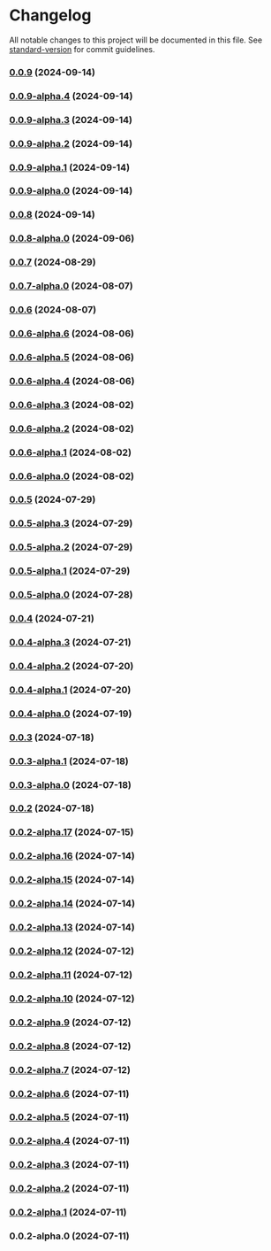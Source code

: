 # Changelog

All notable changes to this project will be documented in this file. See [standard-version](https://github.com/conventional-changelog/standard-version) for commit guidelines.

### [0.0.9](https://github.com/acrool/acrool-react-dialog/compare/v0.0.9-alpha.4...v0.0.9) (2024-09-14)

### [0.0.9-alpha.4](https://github.com/acrool/acrool-react-dialog/compare/v0.0.9-alpha.3...v0.0.9-alpha.4) (2024-09-14)

### [0.0.9-alpha.3](https://github.com/acrool/acrool-react-dialog/compare/v0.0.9-alpha.2...v0.0.9-alpha.3) (2024-09-14)

### [0.0.9-alpha.2](https://github.com/acrool/acrool-react-dialog/compare/v0.0.9-alpha.1...v0.0.9-alpha.2) (2024-09-14)

### [0.0.9-alpha.1](https://github.com/acrool/acrool-react-dialog/compare/v0.0.9-alpha.0...v0.0.9-alpha.1) (2024-09-14)

### [0.0.9-alpha.0](https://github.com/acrool/acrool-react-dialog/compare/v0.0.8...v0.0.9-alpha.0) (2024-09-14)

### [0.0.8](https://github.com/acrool/acrool-react-dialog/compare/v0.0.8-alpha.0...v0.0.8) (2024-09-14)

### [0.0.8-alpha.0](https://github.com/acrool/acrool-react-dialog/compare/v0.0.7...v0.0.8-alpha.0) (2024-09-06)

### [0.0.7](https://github.com/acrool/acrool-react-dialog/compare/v0.0.7-alpha.0...v0.0.7) (2024-08-29)

### [0.0.7-alpha.0](https://github.com/acrool/acrool-react-dialog/compare/v0.0.6...v0.0.7-alpha.0) (2024-08-07)

### [0.0.6](https://github.com/acrool/acrool-react-dialog/compare/v0.0.6-alpha.6...v0.0.6) (2024-08-07)

### [0.0.6-alpha.6](https://github.com/acrool/acrool-react-dialog/compare/v0.0.6-alpha.5...v0.0.6-alpha.6) (2024-08-06)

### [0.0.6-alpha.5](https://github.com/acrool/acrool-react-dialog/compare/v0.0.6-alpha.4...v0.0.6-alpha.5) (2024-08-06)

### [0.0.6-alpha.4](https://github.com/acrool/acrool-react-dialog/compare/v0.0.6-alpha.3...v0.0.6-alpha.4) (2024-08-06)

### [0.0.6-alpha.3](https://github.com/acrool/acrool-react-dialog/compare/v0.0.6-alpha.2...v0.0.6-alpha.3) (2024-08-02)

### [0.0.6-alpha.2](https://github.com/acrool/acrool-react-dialog/compare/v0.0.6-alpha.1...v0.0.6-alpha.2) (2024-08-02)

### [0.0.6-alpha.1](https://github.com/acrool/acrool-react-dialog/compare/v0.0.6-alpha.0...v0.0.6-alpha.1) (2024-08-02)

### [0.0.6-alpha.0](https://github.com/acrool/acrool-react-dialog/compare/v0.0.5...v0.0.6-alpha.0) (2024-08-02)

### [0.0.5](https://github.com/acrool/acrool-react-dialog/compare/v0.0.5-alpha.3...v0.0.5) (2024-07-29)

### [0.0.5-alpha.3](https://github.com/acrool/acrool-react-dialog/compare/v0.0.5-alpha.2...v0.0.5-alpha.3) (2024-07-29)

### [0.0.5-alpha.2](https://github.com/acrool/acrool-react-dialog/compare/v0.0.5-alpha.1...v0.0.5-alpha.2) (2024-07-29)

### [0.0.5-alpha.1](https://github.com/acrool/acrool-react-dialog/compare/v0.0.5-alpha.0...v0.0.5-alpha.1) (2024-07-29)

### [0.0.5-alpha.0](https://github.com/acrool/acrool-react-dialog/compare/v0.0.4...v0.0.5-alpha.0) (2024-07-28)

### [0.0.4](https://github.com/acrool/acrool-react-dialog/compare/v0.0.4-alpha.3...v0.0.4) (2024-07-21)

### [0.0.4-alpha.3](https://github.com/acrool/acrool-react-dialog/compare/v0.0.4-alpha.2...v0.0.4-alpha.3) (2024-07-21)

### [0.0.4-alpha.2](https://github.com/acrool/acrool-react-dialog/compare/v0.0.4-alpha.1...v0.0.4-alpha.2) (2024-07-20)

### [0.0.4-alpha.1](https://github.com/acrool/acrool-react-dialog/compare/v0.0.4-alpha.0...v0.0.4-alpha.1) (2024-07-20)

### [0.0.4-alpha.0](https://github.com/acrool/acrool-react-dialog/compare/v0.0.3...v0.0.4-alpha.0) (2024-07-19)

### [0.0.3](https://github.com/acrool/acrool-react-dialog/compare/v0.0.3-alpha.1...v0.0.3) (2024-07-18)

### [0.0.3-alpha.1](https://github.com/acrool/acrool-react-dialog/compare/v0.0.3-alpha.0...v0.0.3-alpha.1) (2024-07-18)

### [0.0.3-alpha.0](https://github.com/acrool/acrool-react-dialog/compare/v0.0.2...v0.0.3-alpha.0) (2024-07-18)

### [0.0.2](https://github.com/acrool/acrool-react-dialog/compare/v0.0.2-alpha.17...v0.0.2) (2024-07-18)

### [0.0.2-alpha.17](https://github.com/acrool/acrool-react-dialog/compare/v0.0.2-alpha.16...v0.0.2-alpha.17) (2024-07-15)

### [0.0.2-alpha.16](https://github.com/acrool/acrool-react-dialog/compare/v0.0.2-alpha.15...v0.0.2-alpha.16) (2024-07-14)

### [0.0.2-alpha.15](https://github.com/acrool/acrool-react-dialog/compare/v0.0.2-alpha.14...v0.0.2-alpha.15) (2024-07-14)

### [0.0.2-alpha.14](https://github.com/acrool/acrool-react-dialog/compare/v0.0.2-alpha.13...v0.0.2-alpha.14) (2024-07-14)

### [0.0.2-alpha.13](https://github.com/acrool/acrool-react-dialog/compare/v0.0.2-alpha.12...v0.0.2-alpha.13) (2024-07-14)

### [0.0.2-alpha.12](https://github.com/acrool/acrool-react-dialog/compare/v0.0.2-alpha.11...v0.0.2-alpha.12) (2024-07-12)

### [0.0.2-alpha.11](https://github.com/acrool/acrool-react-dialog/compare/v0.0.2-alpha.10...v0.0.2-alpha.11) (2024-07-12)

### [0.0.2-alpha.10](https://github.com/acrool/acrool-react-dialog/compare/v0.0.2-alpha.9...v0.0.2-alpha.10) (2024-07-12)

### [0.0.2-alpha.9](https://github.com/acrool/acrool-react-dialog/compare/v0.0.2-alpha.8...v0.0.2-alpha.9) (2024-07-12)

### [0.0.2-alpha.8](https://github.com/acrool/acrool-react-dialog/compare/v0.0.2-alpha.7...v0.0.2-alpha.8) (2024-07-12)

### [0.0.2-alpha.7](https://github.com/acrool/acrool-react-dialog/compare/v0.0.2-alpha.6...v0.0.2-alpha.7) (2024-07-12)

### [0.0.2-alpha.6](https://github.com/acrool/acrool-react-dialog/compare/v0.0.2-alpha.5...v0.0.2-alpha.6) (2024-07-11)

### [0.0.2-alpha.5](https://github.com/acrool/acrool-react-dialog/compare/v0.0.2-alpha.4...v0.0.2-alpha.5) (2024-07-11)

### [0.0.2-alpha.4](https://github.com/acrool/acrool-react-dialog/compare/v0.0.2-alpha.3...v0.0.2-alpha.4) (2024-07-11)

### [0.0.2-alpha.3](https://github.com/acrool/acrool-react-dialog/compare/v0.0.2-alpha.2...v0.0.2-alpha.3) (2024-07-11)

### [0.0.2-alpha.2](https://github.com/acrool/acrool-react-dialog/compare/v0.0.2-alpha.1...v0.0.2-alpha.2) (2024-07-11)

### [0.0.2-alpha.1](https://github.com/acrool/acrool-react-dialog/compare/v0.0.2-alpha.0...v0.0.2-alpha.1) (2024-07-11)

### 0.0.2-alpha.0 (2024-07-11)
